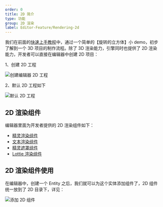 ```yaml
---
order: 0
title: 2D 简介
type: 功能
group: 2D 渲染
label: Editor-Feature/Rendering-2d
---
```


我们在前面的[快速上手教程](${docs}editor-introduction-cn)中，通过一个简单的【旋转的立方体】小 demo，初步了解到一个 3D 项目的制作流程。除了 3D 渲染能力，引擎同时也提供了 2D 渲染能力，开发者可以直接在编辑器中创建 2D 项目：

1、创建 2D 工程

![创建编辑器 2D 工程](https://mdn.alipayobjects.com/huamei_w6ifet/afts/img/A*sliOQZjTFbkAAAAAAAAAAAAADjCHAQ/original)

2、默认 2D 工程如下

![默认 2D 工程](https://mdn.alipayobjects.com/huamei_w6ifet/afts/img/A*k-CkQauCXgIAAAAAAAAAAAAADjCHAQ/original)

## 2D 渲染组件

编辑器里面为开发者提供的 2D 渲染组件如下：

- [精灵渲染组件](${docs}editor-2d-sprite-renderer-cn)
- [文本渲染组件](${docs}editor-2d-text-cn)
- [精灵遮罩组件](${docs}editor-2d-sprite-mask-cn)
- [Lottie 渲染组件](${docs}editor-2d-lottie-cn)

## 2D 渲染组件使用

在编辑器中，创建一个 Entity 之后，我们就可以为这个实体添加组件了，2D 组件统一放到了 2D 目录下，详见：

![添加 2D 组件](https://mdn.alipayobjects.com/huamei_w6ifet/afts/img/A*82YhQabLsWQAAAAAAAAAAAAADjCHAQ/original)
